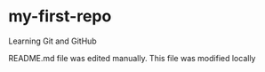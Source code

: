 # my-first-repo
Learning Git and GitHub

README.md file was edited manually. This file was modified locally
